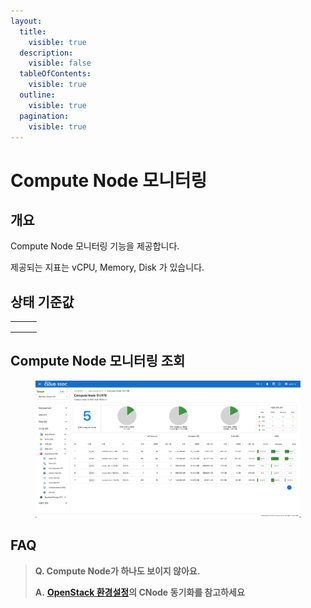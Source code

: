 ```yaml
---
layout:
  title:
    visible: true
  description:
    visible: false
  tableOfContents:
    visible: true
  outline:
    visible: true
  pagination:
    visible: true
---
```


# Compute Node 모니터링

## 개요

Compute Node 모니터링 기능을 제공합니다.

제공되는 지표는 vCPU, Memory, Disk 가 있습니다.



## 상태 기준값

|   |   |   |
| - | - | - |
|   |   |   |
|   |   |   |
|   |   |   |

## Compute Node 모니터링 조회

<figure><img src="../../.gitbook/assets/image (617).png" alt=""><figcaption></figcaption></figure>

## FAQ

> **Q. Compute Node가 하나도 보이지 않아요.**
>
> **A.** [**OpenStack 환경설정**](undefined.md)**의 CNode 동기화를 참고하세요**

